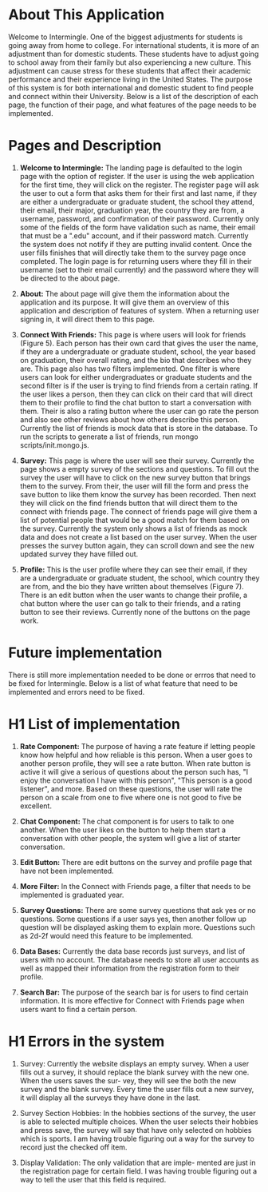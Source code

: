 # About This Application

Welcome to Intermingle. One of the biggest adjustments for students is going away from home to college. For international students, it is more of an adjustment than for domestic students. These students have to adjust going to school away from their family but also experiencing a new culture. This adjustment can cause stress for these students that affect their academic performance and their experience living in the United States. The purpose of this system is for both international and domestic student to find people and connect within their University. Below is a list of the description of each page, the function of their page, and what features of the page needs to be implemented.

# Pages and Description

1. **Welcome to Intermingle:** The landing page is defaulted to the login page with the option of register. If the user is using the web application for the first time, they will click on the register. The register page will ask the user to out a form that asks them for their first and last name, if they are either a undergraduate or graduate student, the school they attend, their email, their major, graduation year, the country they are from, a username, password, and confirmation of their password. Currently only some of the fields of the form have validation such as name, their email that must be a ".edu" account, and if their password match. Currently the system does not notify if they are putting invalid content. Once the user fills finishes  that will directly take them to the survey page once completed. The login page is for returning users where they fill in their username (set to their email currently) and the password where they will be directed to the about page. 

2. **About:** The about page will give them the information about the application and its purpose. It will give them an overview of this application and description of features of system. When a returning user signing in, it will direct them to this page. 

3. **Connect With Friends:** This page is where users will look for friends (Figure 5). Each person has their own card that gives the user the name, if they are a undergraduate or graduate student, school, the year based on graduation, their overall rating, and the bio that describes who they are. This page also has two filters implemented. One filter is where users can look for either undergraduates or graduate students and the second filter is if the user is trying to find friends from a certain rating. If the user likes a person, then they can click on their card that will direct them to their profile to find the chat button to start a conversation with them. Their is also a rating button where the user can go rate the person and also see other reviews about how others describe this person. Currently the list of friends is mock data that is store in the database. To run the scripts to generate a list of friends, run mongo scripts/init.mongo.js.

4. **Survey:** This page is where the user will see their survey. Currently the page shows a empty survey of the sections and questions. To fill out the survey the user will have to click on the new survey button that brings them to the survey. From their, the user will fill the form and press the save button to like them know the survey has been recorded. Then next they will click on the find friends button that will direct them to the connect with friends page. The connect of friends page will give them a list of potential people that would be a good match for them based on the survey. Currently the system only shows a list of friends as mock data and does not create a list based on the user survey. When the user presses the survey button again, they can scroll down and see the new updated survey they have filled out.

5. **Profile:** This is the user profile where they can see their email, if they are a undergraduate or graduate student, the school, which country they are from, and the bio they have written about themselves (Figure 7). There is an edit button when the user wants to change their profile, a chat button where the user can go talk to their friends, and a rating button to see their reviews. Currently none of the buttons on the page work. 

# Future implementation

There is still more implementation needed to be done or errros that need to be fixed for Intermingle. Below is a list of what feature that need to be implemented and errors need to be fixed.

# H1 List of implementation

  1. **Rate Component:** The purpose of having a rate feature if letting people know how helpful and how reliable is this person. When a user goes to another person profile, they will see a rate button. When rate button is active it will give a serious of questions about the person such has, "I enjoy the conversation I have with this person", "This person is a good listener", and more. Based on these questions, the user will rate the person on a scale from one to five where one is not good to five be excellent.
  
  2. **Chat Component:** The chat component is for users to talk to one another. When the user likes on the button to help them start a conversation with other people, the system will give a list of starter conversation. 
    
 3. **Edit Button:** There are edit buttons on the survey and profile page that have not been implemented. 
    
 4. **More Filter:** In the Connect with Friends page, a filter that needs to be implemented is graduated year.  
    
 5. **Survey Questions:** There are some survey questions that ask yes or no questions. Some questions if a user says yes, then another follow up question will be displayed asking them to explain more. Questions such as 2d-2f would need this feature to be implemented.
        
 6. **Data Bases:** Currently the data base records just surveys, and list of users with no account. The database needs to store all user accounts as well as mapped their information from the registration form to their profile.
    
 7. **Search Bar:** The purpose of the search bar is for users to find certain information. It is more effective for Connect with Friends page when users want to find a certain person.
 
 # H1 Errors in the system
 
  1. Survey: Currently the website displays an empty survey. When a user fills out a survey, it should replace the blank survey with the new one. When the users saves the sur- vey, they will see the both the new survey and the blank survey. Every time the user fills out a new survey, it will display all the surveys they have done in the last.

  2. Survey Section Hobbies: In the hobbies sections of the survey, the user is able to selected multiple choices. When the user selects their hobbies and press save, the survey will say that have only selected on hobbies which is sports. I am having trouble figuring out a way for the survey to record just the checked off item.

  3. Display Validation: The only validation that are imple- mented are just in the registration page for certain field. I was having trouble figuring out a way to tell the user that this field is required.
